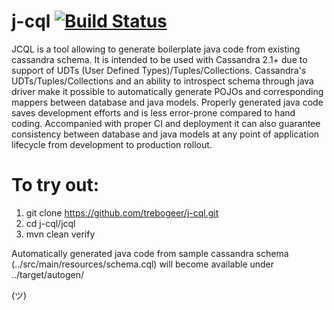 j-cql    [![Build Status](https://travis-ci.org/trebogeer/j-cql.svg?branch=master)](https://travis-ci.org/trebogeer/j-cql)
=====

JCQL is a tool allowing to generate boilerplate java code from existing
cassandra schema. It is intended to be used with Cassandra 2.1+ due to support of UDTs (User Defined Types)/Tuples/Collections.
Cassandra's UDTs/Tuples/Collections and an ability to introspect schema through java driver make it possible to automatically
generate POJOs and corresponding mappers between database and java models. Properly generated java code saves development efforts
and is less error-prone compared to hand coding. Accompanied with proper CI and deployment it can also guarantee consistency between
 database and java models at any point of application lifecycle from development to production rollout.


To try out:
=====

1. git clone https://github.com/trebogeer/j-cql.git
2. cd j-cql/jcql
3. mvn clean verify

 Automatically generated java code from sample cassandra schema (../src/main/resources/schema.cql) will become available 
under ../target/autogen/ 

(ツ)
